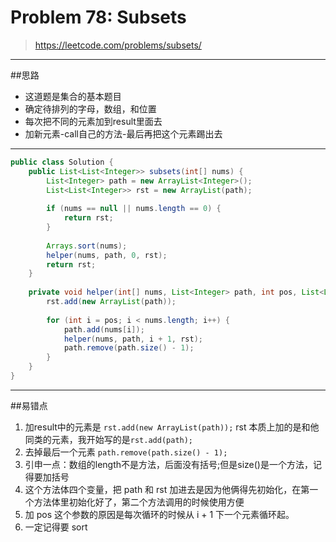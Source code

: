 # Problem 78: Subsets

> https://leetcode.com/problems/subsets/


----------
##思路
* 这道题是集合的基本题目
* 确定待排列的字母，数组，和位置
* 每次把不同的元素加到result里面去
* 加新元素-call自己的方法-最后再把这个元素踢出去 

---------------------
```java
public class Solution {
    public List<List<Integer>> subsets(int[] nums) {
        List<Integer> path = new ArrayList<Integer>();
        List<List<Integer>> rst = new ArrayList(path);
        
        if (nums == null || nums.length == 0) {
            return rst;
        }
        
        Arrays.sort(nums);
        helper(nums, path, 0, rst);
        return rst;
    }
    
    private void helper(int[] nums, List<Integer> path, int pos, List<List<Integer>> rst) {
        rst.add(new ArrayList(path));
        
        for (int i = pos; i < nums.length; i++) {
            path.add(nums[i]);
            helper(nums, path, i + 1, rst);
            path.remove(path.size() - 1);
        }
    }
}
```
-----------------------

##易错点
1. 加result中的元素是 ```rst.add(new ArrayList(path));``` rst 本质上加的是和他同类的元素，我开始写的是```rst.add(path);```
2. 去掉最后一个元素 ```path.remove(path.size() - 1);```
3. 引申一点：数组的length不是方法，后面没有括号;但是size()是一个方法，记得要加括号
4. 这个方法体四个变量，把 path 和 rst 加进去是因为他俩得先初始化，在第一个方法体里初始化好了，第二个方法调用的时候使用方便
5. 加 pos 这个参数的原因是每次循环的时候从 i + 1 下一个元素循环起。
6. 一定记得要 sort

